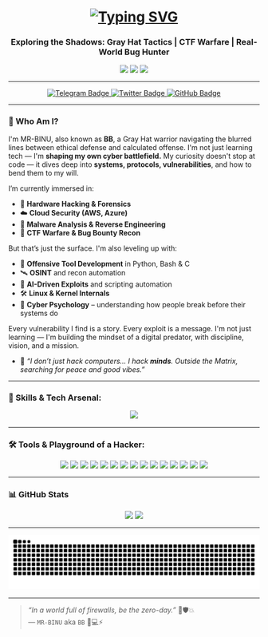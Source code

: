 <h1 align="center"><a href="https://git.io/typing-svg"><img src="https://readme-typing-svg.demolab.com?font=&weight=900&size=34&letterSpacing=0.2&pause=1000&color=F70000&width=700&lines=Hey+Users+%2C+Welcome+to+my+profile;I'm+MR-BINU+And+You+Also+Call+Me+BB" alt="Typing SVG" /></a></span></h1>
<h3 align="center">Exploring the Shadows: Gray Hat Tactics | CTF Warfare | Real-World Bug Hunter</h3>
<p align="center">
<img src="https://user-images.githubusercontent.com/73097560/115834477-dbab4500-a447-11eb-908a-139a6edaec5c.gif">
  <img src="https://www.gifcen.com/wp-content/uploads/2022/01/hacker-gif-7.gif">
<img src="https://user-images.githubusercontent.com/73097560/115834477-dbab4500-a447-11eb-908a-139a6edaec5c.gif">
</p>

---

</p>

<p align="center">
  <a href="https://telegram.me/MR_BINU_BB" target="_blank">
    <img src="https://img.shields.io/badge/Telegram-Message-blue?style=for-the-badge&logo=telegram&logoColor=white" alt="Telegram Badge" />
  </a>
  <a href="https://x.com/MR_BINU_BB" target="_blank">
    <img src="https://img.shields.io/badge/Twitter-FOLLOW-1DA1F2?style=for-the-badge&logo=twitter&logoColor=white" alt="Twitter Badge" />
  </a>
  <a href="https://github.com/mr-binu-bb" target="_blank">
    <img src="https://img.shields.io/badge/GitHub-View_Profile-181717?style=for-the-badge&logo=github&logoColor=white" alt="GitHub Badge" />
  </a>
</p>

---

### 🧠 Who Am I?

I'm MR-BINU, also known as **BB**, a Gray Hat warrior navigating the blurred lines between ethical defense and calculated offense. I'm not just learning tech — I'm **shaping my own cyber battlefield.** My curiosity doesn't stop at code — it dives deep into **systems, protocols, vulnerabilities**, and how to bend them to my will.

I’m currently immersed in:

- 🔬 **Hardware Hacking & Forensics**
- ☁️ **Cloud Security (AWS, Azure)**
- 🧬 **Malware Analysis & Reverse Engineering**
- 🎯 **CTF Warfare & Bug Bounty Recon**

But that’s just the surface. I'm also leveling up with:

- 🧰 **Offensive Tool Development** in Python, Bash & C
- 🛰️ **OSINT** and recon automation
- 🤖 **AI-Driven Exploits** and scripting automation
- 🛠️ **Linux & Kernel Internals**
- 🧠 **Cyber Psychology** – understanding how people break before their systems do

Every vulnerability I find is a story. Every exploit is a message. I'm not just learning — I'm building the mindset of a digital predator, with discipline, vision, and a mission.

- 💭 _“I don’t just hack computers... I hack **minds**. Outside the Matrix, searching for peace and good vibes.”_

---

### 🚀 Skills & Tech Arsenal:

<p align="center">
  <img src="https://skillicons.dev/icons?i=python,c,cpp,bash,html,css,js,php,mysql,mongodb,sqlite,docker,aws,azure,linux,unity" />
</p>

---

### 🛠️ Tools & Playground of a Hacker:

<p align="center">
  <img src="https://img.shields.io/badge/Wireshark-000?style=for-the-badge&logo=wireshark&logoColor=blue" />
  <img src="https://img.shields.io/badge/Nmap-000?style=for-the-badge&logo=linux&logoColor=white" />
  <img src="https://img.shields.io/badge/Amass-000?style=for-the-badge&logo=gnubash&logoColor=white" />
  <img src="https://img.shields.io/badge/Shodan-000?style=for-the-badge&logo=shodan&logoColor=red" />
  <img src="https://img.shields.io/badge/Burp_Suite-ff5722?style=for-the-badge&logo=burpsuite&logoColor=white" />
  <img src="https://img.shields.io/badge/OWASP_ZAP-000000?style=for-the-badge&logo=OWASP&logoColor=white" />
  <img src="https://img.shields.io/badge/SQLMap-000?style=for-the-badge&logo=python&logoColor=yellow" />
  <img src="https://img.shields.io/badge/Metasploit-000?style=for-the-badge&logo=metasploit&logoColor=white" />
  <img src="https://img.shields.io/badge/Ghidra-cc0000?style=for-the-badge&logo=ghidra&logoColor=yellow" />
  <img src="https://img.shields.io/badge/IDA_Free-333?style=for-the-badge&logoColor=white" />
  <img src="https://img.shields.io/badge/Flare_VM-000?style=for-the-badge&logo=windows&logoColor=blue" />
  <img src="https://img.shields.io/badge/TryHackMe-000000?style=for-the-badge&logo=tryhackme&logoColor=red" />
  <img src="https://img.shields.io/badge/Hack_The_Box-000000?style=for-the-badge&logo=hackthebox&logoColor=green" />
  <img src="https://img.shields.io/badge/Kali_Linux-557c94?style=for-the-badge&logo=kalilinux&logoColor=white" />
  <img src="https://img.shields.io/badge/VS_Code-007ACC?style=for-the-badge&logo=visualstudiocode&logoColor=white" />
</p>

---

### 📊 GitHub Stats

<p align="center">
  <img src="https://github-readme-stats.vercel.app/api?username=mr-binu-bb&show_icons=true&theme=radical" width="48%">
  <img src="https://github-readme-stats.vercel.app/api/top-langs/?username=mr-binu-bb&layout=compact&theme=radical" width="48%">
</p>

---

<p align="center">
  <img src="https://github.com/mr-binu-bb/mr-binu-bb/blob/output/github-contribution-grid-snake.svg" alt="Snake animation" />
</p>

---

> _“In a world full of firewalls, be the zero-day.”_ 🚫🛡️💥  
> — `MR-BINU` aka `BB` 🧠💻⚡
